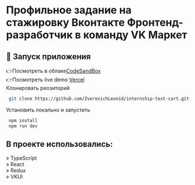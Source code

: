 # Профильное задание на стажировку Вконтакте Фронтенд-разработчик в команду VK Маркет

## 🚀 Запуск приложения

👉Посмотреть в облаке<a href='https://codesandbox.io/p/github/ZverevichLeonid/internship-test-cart/main?layout=%257B%2522sidebarPanel%2522%253A%2522EXPLORER%2522%252C%2522rootPanelGroup%2522%253A%257B%2522direction%2522%253A%2522horizontal%2522%252C%2522contentType%2522%253A%2522UNKNOWN%2522%252C%2522type%2522%253A%2522PANEL_GROUP%2522%252C%2522id%2522%253A%2522ROOT_LAYOUT%2522%252C%2522panels%2522%253A%255B%257B%2522type%2522%253A%2522PANEL_GROUP%2522%252C%2522contentType%2522%253A%2522UNKNOWN%2522%252C%2522direction%2522%253A%2522vertical%2522%252C%2522id%2522%253A%2522cltsw5zc40006356keo1eea14%2522%252C%2522sizes%2522%253A%255B60%252C40%255D%252C%2522panels%2522%253A%255B%257B%2522type%2522%253A%2522PANEL_GROUP%2522%252C%2522contentType%2522%253A%2522EDITOR%2522%252C%2522direction%2522%253A%2522horizontal%2522%252C%2522id%2522%253A%2522EDITOR%2522%252C%2522panels%2522%253A%255B%257B%2522type%2522%253A%2522PANEL%2522%252C%2522contentType%2522%253A%2522EDITOR%2522%252C%2522id%2522%253A%2522cltsw5zc40002356k2dkxq1hx%2522%257D%255D%257D%252C%257B%2522type%2522%253A%2522PANEL_GROUP%2522%252C%2522contentType%2522%253A%2522SHELLS%2522%252C%2522direction%2522%253A%2522horizontal%2522%252C%2522id%2522%253A%2522SHELLS%2522%252C%2522panels%2522%253A%255B%257B%2522type%2522%253A%2522PANEL%2522%252C%2522contentType%2522%253A%2522SHELLS%2522%252C%2522id%2522%253A%2522cltsw5zc40004356kimnzco2e%2522%257D%255D%252C%2522sizes%2522%253A%255B100%255D%257D%255D%257D%252C%257B%2522type%2522%253A%2522PANEL_GROUP%2522%252C%2522contentType%2522%253A%2522DEVTOOLS%2522%252C%2522direction%2522%253A%2522vertical%2522%252C%2522id%2522%253A%2522DEVTOOLS%2522%252C%2522panels%2522%253A%255B%257B%2522type%2522%253A%2522PANEL%2522%252C%2522contentType%2522%253A%2522DEVTOOLS%2522%252C%2522id%2522%253A%2522cltsw5zc40005356kpretf4tf%2522%257D%255D%252C%2522sizes%2522%253A%255B100%255D%257D%255D%252C%2522sizes%2522%253A%255B40%252C60%255D%257D%252C%2522tabbedPanels%2522%253A%257B%2522cltsw5zc40002356k2dkxq1hx%2522%253A%257B%2522id%2522%253A%2522cltsw5zc40002356k2dkxq1hx%2522%252C%2522tabs%2522%253A%255B%255D%257D%252C%2522cltsw5zc40005356kpretf4tf%2522%253A%257B%2522id%2522%253A%2522cltsw5zc40005356kpretf4tf%2522%252C%2522tabs%2522%253A%255B%257B%2522type%2522%253A%2522TASK_PORT%2522%252C%2522taskId%2522%253A%2522dev%2522%252C%2522port%2522%253A5173%252C%2522id%2522%253A%2522cltttyxnt018u356k1etvu8p7%2522%252C%2522mode%2522%253A%2522permanent%2522%252C%2522path%2522%253A%2522%252F%2522%257D%255D%252C%2522activeTabId%2522%253A%2522cltttyxnt018u356k1etvu8p7%2522%257D%252C%2522cltsw5zc40004356kimnzco2e%2522%253A%257B%2522id%2522%253A%2522cltsw5zc40004356kimnzco2e%2522%252C%2522activeTabId%2522%253A%2522clttxpgwz00z4356k4aeaaoti%2522%252C%2522tabs%2522%253A%255B%257B%2522type%2522%253A%2522TASK_LOG%2522%252C%2522taskId%2522%253A%2522dev%2522%252C%2522id%2522%253A%2522clttxpgwz00z4356k4aeaaoti%2522%252C%2522mode%2522%253A%2522permanent%2522%257D%255D%257D%257D%252C%2522showDevtools%2522%253Atrue%252C%2522showShells%2522%253Atrue%252C%2522showSidebar%2522%253Atrue%252C%2522sidebarPanelSize%2522%253A15%257D
'>CodeSandBox</a>
</br>
👉Посмотреть live demo <a href="https://internship-test-cart.vercel.app/">Vercel</a>
</br>
Клонировать реозиторий

```sh
 git clone https://github.com/ZverevichLeonid/internship-test-cart.git
```
Установить локально и запустить 

```sh
 npm install 
 npm run dev 
```

## В проекте использовались: 

» TypeScript <br>
» React <br>
» Redux <br>
» VKUI <br>








